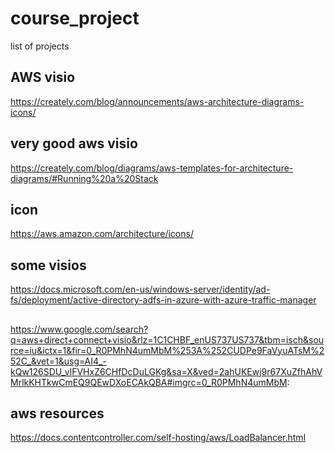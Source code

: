 # course_project
list of projects


## AWS visio

https://creately.com/blog/announcements/aws-architecture-diagrams-icons/

## very good aws visio 
https://creately.com/blog/diagrams/aws-templates-for-architecture-diagrams/#Running%20a%20Stack


## icon
https://aws.amazon.com/architecture/icons/

## some visios
https://docs.microsoft.com/en-us/windows-server/identity/ad-fs/deployment/active-directory-adfs-in-azure-with-azure-traffic-manager

##

https://www.google.com/search?q=aws+direct+connect+visio&rlz=1C1CHBF_enUS737US737&tbm=isch&source=iu&ictx=1&fir=0_R0PMhN4umMbM%253A%252CUDPe9FaVyuATsM%252C_&vet=1&usg=AI4_-kQw126SDU_vlFVHxZ6CHfDcDuLGKg&sa=X&ved=2ahUKEwj9r67XuZfhAhVMrlkKHTkwCmEQ9QEwDXoECAkQBA#imgrc=0_R0PMhN4umMbM:


## aws resources
https://docs.contentcontroller.com/self-hosting/aws/LoadBalancer.html
